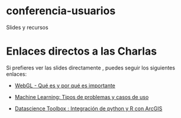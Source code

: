 # conferencia-usuarios
Slides y recursos


# Enlaces directos a las Charlas

Si prefieres ver las slides directamente , puedes seguir los siguientes enlaces:

- [WebGL - Qué es y por qué es importante](https://esri-es.github.io/conferencia-usuarios/2017/webgl_que_es_y_por_que_es_importante_ce17/)

- [Machine Learning: Tipos de problemas y casos de uso](https://esri-es.github.io/conferencia-usuarios/2017/machine_learning_tipos_de_problemas_y_casos_de_uso/)

- [Datascience Toolbox : Integración de python y R con ArcGIS](https://esri-es.github.io/conferencia-usuarios/2017/datascience_toolbox_integracion_de_python_y_r_con_arcgis)
